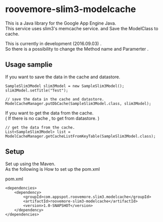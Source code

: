 # roovemore-slim3-modelcache

This is a Java library for the Google App Engine Java.  
This service uses slim3's memcache service. and Save the ModelClass to cache.

This is currently in development (2016.09.03) .  
So there is a possibility to change the Method name and Paramerter .

## Usage samplie

If you want to save the data in the cache and datastore.

```
SampleSlim3Model slim3Model = new SampleSlim3Model();
slim3Model.setTitle("Test");

// save the data in the cache and datastore.
ModelCacheManager.putDbCache(SampleSlim3Model.class, slim3Model);
```

If you want to get the data from the cache.  
( If there is no cache , to get from datastore. )

```
// get the data from the cache.
List<SampleSlim3Model> list = ModelCacheManager.getCacheListFromKeyTable(SampleSlim3Model.class);
```

## Setup
Set up using the Maven.  
As the following is How to set up the pom.xml

pom.xml
```
<dependencies>
	<dependency>
		<groupId>com.appspot.roovemore.slim3.modelcache</groupId>
		<artifactId>roovemore-slim3-modelcache</artifactId>
		<version>1.0-SNAPSHOT</version>
	</dependency>
</dependencies>
```

